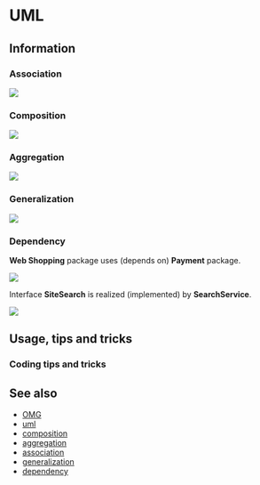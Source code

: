 # UML

## Information

### Association

![](https://www.uml-diagrams.org/association/association.png)

### Composition

![](https://www.uml-diagrams.org/association/class-composition.png)

### Aggregation

![](https://www.uml-diagrams.org/association/shared-aggregation.png)

### Generalization

![](https://www.uml-diagrams.org/class-diagrams/class-generalizaion-shared.png)

### Dependency

**Web Shopping** package uses (depends on) **Payment** package.

![](https://www.uml-diagrams.org/dependency/use-package.png)

Interface **SiteSearch** is realized (implemented) by **SearchService**.

![](https://www.uml-diagrams.org/uml-core/class-interface-realization.png)

## Usage, tips and tricks

### Coding tips and tricks

## See also

* [OMG](https://www.omg.org/spec/UML/2.5.1/PDF)
* [uml](https://www.uml-diagrams.org/)
* [composition](https://www.uml-diagrams.org/composition.html)
* [aggregation](https://www.uml-diagrams.org/aggregation.html)
* [association](https://www.uml-diagrams.org/association.html)
* [generalization](https://www.uml-diagrams.org/generalization.html)
* [dependency](https://www.uml-diagrams.org/dependency.html)
